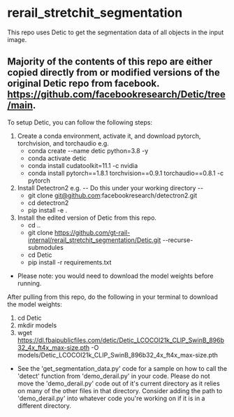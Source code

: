 # rerail_stretchit_segmentation

This repo uses Detic to get the segmentation data of all objects in the input image.

## Majority of the contents of this repo are either copied directly from or modified versions of the original Detic repo from facebook. https://github.com/facebookresearch/Detic/tree/main.

To setup Detic, you can follow the following steps:
1. Create a conda environment, activate it, and download pytorch, torchvision, and torchaudio e.g.
   - conda create --name detic python=3.8 -y
   - conda activate detic
   - conda install cudatoolkit=11.1 -c nvidia
   - conda install pytorch==1.8.1 torchvision==0.9.1 torchaudio==0.8.1 -c pytorch
2. Install Detectron2 e.g.
   -- Do this under your working directory --
   - git clone git@github.com:facebookresearch/detectron2.git
   - cd detectron2
   - pip install -e .
3. Install the edited version of Detic from this repo.
   - cd ..
   - git clone https://github.com/gt-rail-internal/rerail_stretchit_segmentation/Detic.git --recurse-submodules
   - cd Detic
   - pip install -r requirements.txt

- Please note: you would need to download the model weights before running.

After pulling from this repo, do the following in your terminal to download the model weights:
1. cd Detic
2. mkdir models
3. wget https://dl.fbaipublicfiles.com/detic/Detic_LCOCOI21k_CLIP_SwinB_896b32_4x_ft4x_max-size.pth -O models/Detic_LCOCOI21k_CLIP_SwinB_896b32_4x_ft4x_max-size.pth

- See the 'get_segmentation_data.py' code for a sample on how to call the 'detect' function from 'demo_derail.py' in your code. Please do not move the 'demo_derail.py' code out of it's current directory as it relies on many of the other files in that directory. Consider adding the path to 'demo_derail.py' into whatever code you're working on if it is in a different directory.
